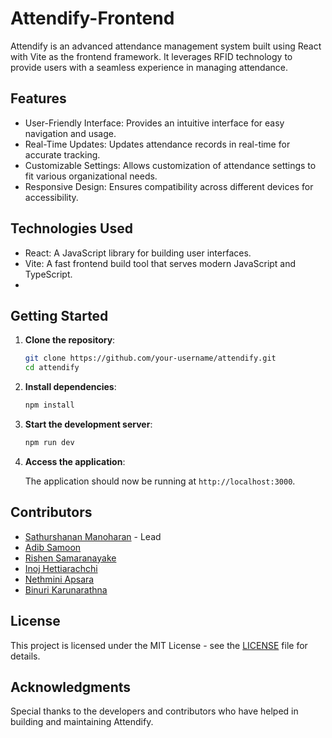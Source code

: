# Attendify-Frontend

Attendify is an advanced attendance management system built using React with Vite as the frontend framework. It leverages RFID technology to provide users with a seamless experience in managing attendance.

## Features

- User-Friendly Interface: Provides an intuitive interface for easy navigation and usage.
- Real-Time Updates: Updates attendance records in real-time for accurate tracking.
- Customizable Settings: Allows customization of attendance settings to fit various organizational needs.
- Responsive Design: Ensures compatibility across different devices for accessibility.

## Technologies Used

- React: A JavaScript library for building user interfaces.
- Vite: A fast frontend build tool that serves modern JavaScript and TypeScript.
- 
## Getting Started

1. **Clone the repository**:

    ```bash
    git clone https://github.com/your-username/attendify.git
    cd attendify
    ```

2. **Install dependencies**:

    ```bash
    npm install
    ```

3. **Start the development server**:

    ```bash
    npm run dev
    ```

4. **Access the application**:

    The application should now be running at `http://localhost:3000`.

## Contributors

- [Sathurshanan Manoharan](https://github.com) - Lead
- [Adib Samoon](https://github.com)
- [Rishen Samaranayake](https://github.com)
- [Inoj Hettiarachchi](https://github.com)
- [Nethmini Apsara](https://github.com)
- [Binuri Karunarathna](https://github.com)

## License

This project is licensed under the MIT License - see the [LICENSE](LICENSE) file for details.

## Acknowledgments

Special thanks to the developers and contributors who have helped in building and maintaining Attendify.

